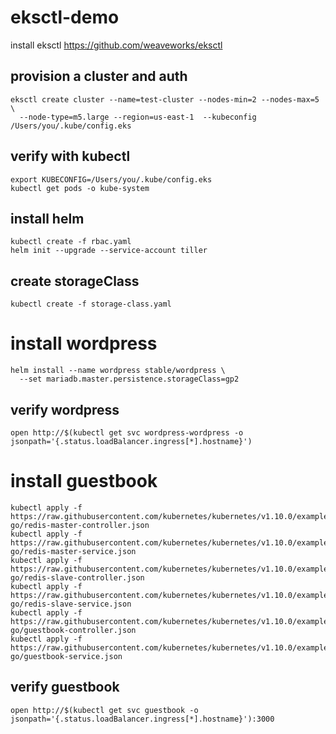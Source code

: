 # eksctl-demo
install eksctl https://github.com/weaveworks/eksctl

## provision a cluster and auth
```
eksctl create cluster --name=test-cluster --nodes-min=2 --nodes-max=5 \
  --node-type=m5.large --region=us-east-1  --kubeconfig /Users/you/.kube/config.eks
```

## verify with kubectl
```
export KUBECONFIG=/Users/you/.kube/config.eks
kubectl get pods -o kube-system 
```

## install helm
```
kubectl create -f rbac.yaml
helm init --upgrade --service-account tiller
```

## create storageClass
```
kubectl create -f storage-class.yaml
```

# install wordpress
```
helm install --name wordpress stable/wordpress \
  --set mariadb.master.persistence.storageClass=gp2
```

## verify wordpress 
```
open http://$(kubectl get svc wordpress-wordpress -o jsonpath='{.status.loadBalancer.ingress[*].hostname}')
```

# install guestbook
```
kubectl apply -f https://raw.githubusercontent.com/kubernetes/kubernetes/v1.10.0/examples/guestbook-go/redis-master-controller.json
kubectl apply -f https://raw.githubusercontent.com/kubernetes/kubernetes/v1.10.0/examples/guestbook-go/redis-master-service.json
kubectl apply -f https://raw.githubusercontent.com/kubernetes/kubernetes/v1.10.0/examples/guestbook-go/redis-slave-controller.json
kubectl apply -f https://raw.githubusercontent.com/kubernetes/kubernetes/v1.10.0/examples/guestbook-go/redis-slave-service.json
kubectl apply -f https://raw.githubusercontent.com/kubernetes/kubernetes/v1.10.0/examples/guestbook-go/guestbook-controller.json
kubectl apply -f https://raw.githubusercontent.com/kubernetes/kubernetes/v1.10.0/examples/guestbook-go/guestbook-service.json
```

## verify guestbook
```
open http://$(kubectl get svc guestbook -o jsonpath='{.status.loadBalancer.ingress[*].hostname}'):3000
```
